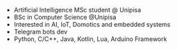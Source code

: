 - Artificial Intelligence MSc student @ Unipisa 
- BSc in Computer Science @Unipisa
- Interested in AI, IoT, Domotics and embedded systems
- Telegram bots dev
- Python, C/C++, Java, Kotlin, Lua, Arduino Framework

